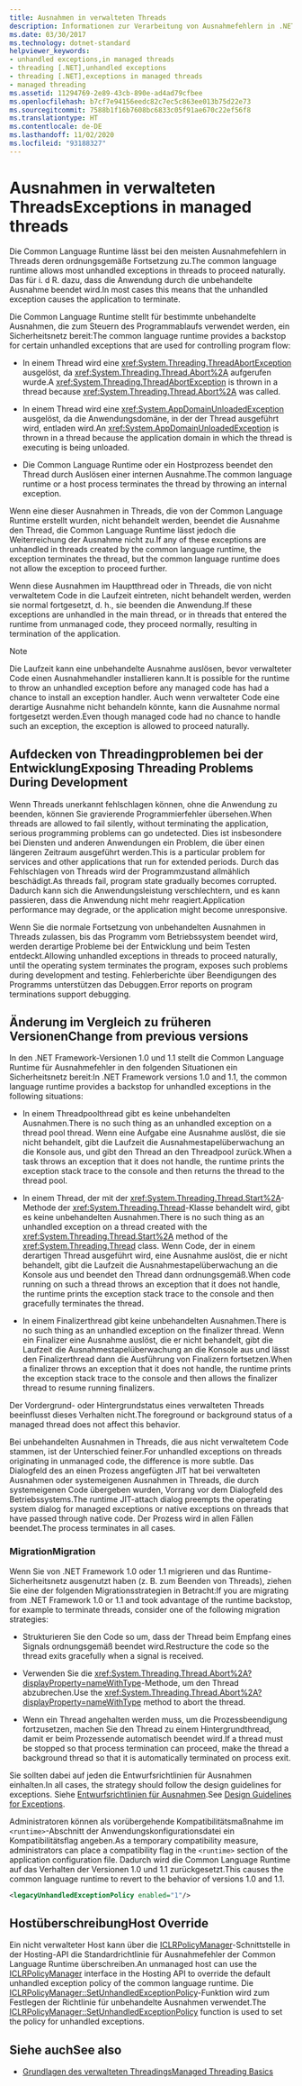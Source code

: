 ```yaml
---
title: Ausnahmen in verwalteten Threads
description: Informationen zur Verarbeitung von Ausnahmefehlern in .NET Die meisten Ausnahmefehler in Threads werden ordnungsgemäß fortgesetzt und führen zu einem Anwendungsabbruch.
ms.date: 03/30/2017
ms.technology: dotnet-standard
helpviewer_keywords:
- unhandled exceptions,in managed threads
- threading [.NET],unhandled exceptions
- threading [.NET],exceptions in managed threads
- managed threading
ms.assetid: 11294769-2e89-43cb-890e-ad4ad79cfbee
ms.openlocfilehash: b7cf7e94156eedc82c7ec5c863ee013b75d22e73
ms.sourcegitcommit: 7588b1f16b7608bc6833c05f91ae670c22ef56f8
ms.translationtype: HT
ms.contentlocale: de-DE
ms.lasthandoff: 11/02/2020
ms.locfileid: "93188327"
---
```

# <a name="exceptions-in-managed-threads"></a><span data-ttu-id="43ad1-104">Ausnahmen in verwalteten Threads</span><span class="sxs-lookup"><span data-stu-id="43ad1-104">Exceptions in managed threads</span></span>

<span data-ttu-id="43ad1-105">Die Common Language Runtime lässt bei den meisten Ausnahmefehlern in Threads deren ordnungsgemäße Fortsetzung zu.</span><span class="sxs-lookup"><span data-stu-id="43ad1-105">The common language runtime allows most unhandled exceptions in threads to proceed naturally.</span></span> <span data-ttu-id="43ad1-106">Das für i. d R. dazu, dass die Anwendung durch die unbehandelte Ausnahme beendet wird.</span><span class="sxs-lookup"><span data-stu-id="43ad1-106">In most cases this means that the unhandled exception causes the application to terminate.</span></span>
  
<span data-ttu-id="43ad1-107">Die Common Language Runtime stellt für bestimmte unbehandelte Ausnahmen, die zum Steuern des Programmablaufs verwendet werden, ein Sicherheitsnetz bereit:</span><span class="sxs-lookup"><span data-stu-id="43ad1-107">The common language runtime provides a backstop for certain unhandled exceptions that are used for controlling program flow:</span></span>  
  
- <span data-ttu-id="43ad1-108">In einem Thread wird eine <xref:System.Threading.ThreadAbortException> ausgelöst, da <xref:System.Threading.Thread.Abort%2A> aufgerufen wurde.</span><span class="sxs-lookup"><span data-stu-id="43ad1-108">A <xref:System.Threading.ThreadAbortException> is thrown in a thread because <xref:System.Threading.Thread.Abort%2A> was called.</span></span>  
  
- <span data-ttu-id="43ad1-109">In einem Thread wird eine <xref:System.AppDomainUnloadedException> ausgelöst, da die Anwendungsdomäne, in der der Thread ausgeführt wird, entladen wird.</span><span class="sxs-lookup"><span data-stu-id="43ad1-109">An <xref:System.AppDomainUnloadedException> is thrown in a thread because the application domain in which the thread is executing is being unloaded.</span></span>  
  
- <span data-ttu-id="43ad1-110">Die Common Language Runtime oder ein Hostprozess beendet den Thread durch Auslösen einer internen Ausnahme.</span><span class="sxs-lookup"><span data-stu-id="43ad1-110">The common language runtime or a host process terminates the thread by throwing an internal exception.</span></span>  
  
 <span data-ttu-id="43ad1-111">Wenn eine dieser Ausnahmen in Threads, die von der Common Language Runtime erstellt wurden, nicht behandelt werden, beendet die Ausnahme den Thread, die Common Language Runtime lässt jedoch die Weiterreichung der Ausnahme nicht zu.</span><span class="sxs-lookup"><span data-stu-id="43ad1-111">If any of these exceptions are unhandled in threads created by the common language runtime, the exception terminates the thread, but the common language runtime does not allow the exception to proceed further.</span></span>  
  
 <span data-ttu-id="43ad1-112">Wenn diese Ausnahmen im Hauptthread oder in Threads, die von nicht verwaltetem Code in die Laufzeit eintreten, nicht behandelt werden, werden sie normal fortgesetzt, d. h., sie beenden die Anwendung.</span><span class="sxs-lookup"><span data-stu-id="43ad1-112">If these exceptions are unhandled in the main thread, or in threads that entered the runtime from unmanaged code, they proceed normally, resulting in termination of the application.</span></span>  
  
> [!NOTE]
> <span data-ttu-id="43ad1-113">Die Laufzeit kann eine unbehandelte Ausnahme auslösen, bevor verwalteter Code einen Ausnahmehandler installieren kann.</span><span class="sxs-lookup"><span data-stu-id="43ad1-113">It is possible for the runtime to throw an unhandled exception before any managed code has had a chance to install an exception handler.</span></span> <span data-ttu-id="43ad1-114">Auch wenn verwalteter Code eine derartige Ausnahme nicht behandeln könnte, kann die Ausnahme normal fortgesetzt werden.</span><span class="sxs-lookup"><span data-stu-id="43ad1-114">Even though managed code had no chance to handle such an exception, the exception is allowed to proceed naturally.</span></span>  
  
## <a name="exposing-threading-problems-during-development"></a><span data-ttu-id="43ad1-115">Aufdecken von Threadingproblemen bei der Entwicklung</span><span class="sxs-lookup"><span data-stu-id="43ad1-115">Exposing Threading Problems During Development</span></span>  
 <span data-ttu-id="43ad1-116">Wenn Threads unerkannt fehlschlagen können, ohne die Anwendung zu beenden, können Sie gravierende Programmierfehler übersehen.</span><span class="sxs-lookup"><span data-stu-id="43ad1-116">When threads are allowed to fail silently, without terminating the application, serious programming problems can go undetected.</span></span> <span data-ttu-id="43ad1-117">Dies ist insbesondere bei Diensten und anderen Anwendungen ein Problem, die über einen längeren Zeitraum ausgeführt werden.</span><span class="sxs-lookup"><span data-stu-id="43ad1-117">This is a particular problem for services and other applications that run for extended periods.</span></span> <span data-ttu-id="43ad1-118">Durch das Fehlschlagen von Threads wird der Programmzustand allmählich beschädigt.</span><span class="sxs-lookup"><span data-stu-id="43ad1-118">As threads fail, program state gradually becomes corrupted.</span></span> <span data-ttu-id="43ad1-119">Dadurch kann sich die Anwendungsleistung verschlechtern, und es kann passieren, dass die Anwendung nicht mehr reagiert.</span><span class="sxs-lookup"><span data-stu-id="43ad1-119">Application performance may degrade, or the application might become unresponsive.</span></span>  
  
 <span data-ttu-id="43ad1-120">Wenn Sie die normale Fortsetzung von unbehandelten Ausnahmen in Threads zulassen, bis das Programm vom Betriebssystem beendet wird, werden derartige Probleme bei der Entwicklung und beim Testen entdeckt.</span><span class="sxs-lookup"><span data-stu-id="43ad1-120">Allowing unhandled exceptions in threads to proceed naturally, until the operating system terminates the program, exposes such problems during development and testing.</span></span> <span data-ttu-id="43ad1-121">Fehlerberichte über Beendigungen des Programms unterstützen das Debuggen.</span><span class="sxs-lookup"><span data-stu-id="43ad1-121">Error reports on program terminations support debugging.</span></span>  
  
## <a name="change-from-previous-versions"></a><span data-ttu-id="43ad1-122">Änderung im Vergleich zu früheren Versionen</span><span class="sxs-lookup"><span data-stu-id="43ad1-122">Change from previous versions</span></span>

<span data-ttu-id="43ad1-123">In den .NET Framework-Versionen 1.0 und 1.1 stellt die Common Language Runtime für Ausnahmefehler in den folgenden Situationen ein Sicherheitsnetz bereit:</span><span class="sxs-lookup"><span data-stu-id="43ad1-123">In .NET Framework versions 1.0 and 1.1, the common language runtime provides a backstop for unhandled exceptions in the following situations:</span></span>  
  
- <span data-ttu-id="43ad1-124">In einem Threadpoolthread gibt es keine unbehandelten Ausnahmen.</span><span class="sxs-lookup"><span data-stu-id="43ad1-124">There is no such thing as an unhandled exception on a thread pool thread.</span></span> <span data-ttu-id="43ad1-125">Wenn eine Aufgabe eine Ausnahme auslöst, die sie nicht behandelt, gibt die Laufzeit die Ausnahmestapelüberwachung an die Konsole aus, und gibt den Thread an den Threadpool zurück.</span><span class="sxs-lookup"><span data-stu-id="43ad1-125">When a task throws an exception that it does not handle, the runtime prints the exception stack trace to the console and then returns the thread to the thread pool.</span></span>  
  
- <span data-ttu-id="43ad1-126">In einem Thread, der mit der <xref:System.Threading.Thread.Start%2A>-Methode der <xref:System.Threading.Thread>-Klasse behandelt wird, gibt es keine unbehandelten Ausnahmen.</span><span class="sxs-lookup"><span data-stu-id="43ad1-126">There is no such thing as an unhandled exception on a thread created with the <xref:System.Threading.Thread.Start%2A> method of the <xref:System.Threading.Thread> class.</span></span> <span data-ttu-id="43ad1-127">Wenn Code, der in einem derartigen Thread ausgeführt wird, eine Ausnahme auslöst, die er nicht behandelt, gibt die Laufzeit die Ausnahmestapelüberwachung an die Konsole aus und beendet den Thread dann ordnungsgemäß.</span><span class="sxs-lookup"><span data-stu-id="43ad1-127">When code running on such a thread throws an exception that it does not handle, the runtime prints the exception stack trace to the console and then gracefully terminates the thread.</span></span>  
  
- <span data-ttu-id="43ad1-128">In einem Finalizerthread gibt keine unbehandelten Ausnahmen.</span><span class="sxs-lookup"><span data-stu-id="43ad1-128">There is no such thing as an unhandled exception on the finalizer thread.</span></span> <span data-ttu-id="43ad1-129">Wenn ein Finalizer eine Ausnahme auslöst, die er nicht behandelt, gibt die Laufzeit die Ausnahmestapelüberwachung an die Konsole aus und lässt den Finalizerthread dann die Ausführung von Finalizern fortsetzen.</span><span class="sxs-lookup"><span data-stu-id="43ad1-129">When a finalizer throws an exception that it does not handle, the runtime prints the exception stack trace to the console and then allows the finalizer thread to resume running finalizers.</span></span>  
  
 <span data-ttu-id="43ad1-130">Der Vordergrund- oder Hintergrundstatus eines verwalteten Threads beeinflusst dieses Verhalten nicht.</span><span class="sxs-lookup"><span data-stu-id="43ad1-130">The foreground or background status of a managed thread does not affect this behavior.</span></span>  
  
 <span data-ttu-id="43ad1-131">Bei unbehandelten Ausnahmen in Threads, die aus nicht verwaltetem Code stammen, ist der Unterschied feiner.</span><span class="sxs-lookup"><span data-stu-id="43ad1-131">For unhandled exceptions on threads originating in unmanaged code, the difference is more subtle.</span></span> <span data-ttu-id="43ad1-132">Das Dialogfeld des an einen Prozess angefügten JIT hat bei verwalteten Ausnahmen oder systemeigenen Ausnahmen in Threads, die durch systemeigenen Code übergeben wurden, Vorrang vor dem Dialogfeld des Betriebssystems.</span><span class="sxs-lookup"><span data-stu-id="43ad1-132">The runtime JIT-attach dialog preempts the operating system dialog for managed exceptions or native exceptions on threads that have passed through native code.</span></span> <span data-ttu-id="43ad1-133">Der Prozess wird in allen Fällen beendet.</span><span class="sxs-lookup"><span data-stu-id="43ad1-133">The process terminates in all cases.</span></span>

### <a name="migration"></a><span data-ttu-id="43ad1-134">Migration</span><span class="sxs-lookup"><span data-stu-id="43ad1-134">Migration</span></span>

<span data-ttu-id="43ad1-135">Wenn Sie von .NET Framework 1.0 oder 1.1 migrieren und das Runtime-Sicherheitsnetz ausgenutzt haben (z. B. zum Beenden von Threads), ziehen Sie eine der folgenden Migrationsstrategien in Betracht:</span><span class="sxs-lookup"><span data-stu-id="43ad1-135">If you are migrating from .NET Framework 1.0 or 1.1 and took advantage of the runtime backstop, for example to terminate threads, consider one of the following migration strategies:</span></span>  
  
- <span data-ttu-id="43ad1-136">Strukturieren Sie den Code so um, dass der Thread beim Empfang eines Signals ordnungsgemäß beendet wird.</span><span class="sxs-lookup"><span data-stu-id="43ad1-136">Restructure the code so the thread exits gracefully when a signal is received.</span></span>  
  
- <span data-ttu-id="43ad1-137">Verwenden Sie die <xref:System.Threading.Thread.Abort%2A?displayProperty=nameWithType>-Methode, um den Thread abzubrechen.</span><span class="sxs-lookup"><span data-stu-id="43ad1-137">Use the <xref:System.Threading.Thread.Abort%2A?displayProperty=nameWithType> method to abort the thread.</span></span>  
  
- <span data-ttu-id="43ad1-138">Wenn ein Thread angehalten werden muss, um die Prozessbeendigung fortzusetzen, machen Sie den Thread zu einem Hintergrundthread, damit er beim Prozessende automatisch beendet wird.</span><span class="sxs-lookup"><span data-stu-id="43ad1-138">If a thread must be stopped so that process termination can proceed, make the thread a background thread so that it is automatically terminated on process exit.</span></span>  
  
<span data-ttu-id="43ad1-139">Sie sollten dabei auf jeden die Entwurfsrichtlinien für Ausnahmen einhalten.</span><span class="sxs-lookup"><span data-stu-id="43ad1-139">In all cases, the strategy should follow the design guidelines for exceptions.</span></span> <span data-ttu-id="43ad1-140">Siehe [Entwurfsrichtlinien für Ausnahmen](../design-guidelines/exceptions.md).</span><span class="sxs-lookup"><span data-stu-id="43ad1-140">See [Design Guidelines for Exceptions](../design-guidelines/exceptions.md).</span></span>  
  
<span data-ttu-id="43ad1-141">Administratoren können als vorübergehende Kompatibilitätsmaßnahme im `<runtime>`-Abschnitt der Anwendungskonfigurationsdatei ein Kompatibilitätsflag angeben.</span><span class="sxs-lookup"><span data-stu-id="43ad1-141">As a temporary compatibility measure, administrators can place a compatibility flag in the `<runtime>` section of the application configuration file.</span></span> <span data-ttu-id="43ad1-142">Dadurch wird die Common Language Runtime auf das Verhalten der Versionen 1.0 und 1.1 zurückgesetzt.</span><span class="sxs-lookup"><span data-stu-id="43ad1-142">This causes the common language runtime to revert to the behavior of versions 1.0 and 1.1.</span></span>  
  
```xml  
<legacyUnhandledExceptionPolicy enabled="1"/>  
```  
  
## <a name="host-override"></a><span data-ttu-id="43ad1-143">Hostüberschreibung</span><span class="sxs-lookup"><span data-stu-id="43ad1-143">Host Override</span></span>

<span data-ttu-id="43ad1-144">Ein nicht verwalteter Host kann über die [ICLRPolicyManager](../../framework/unmanaged-api/hosting/iclrpolicymanager-interface.md)-Schnittstelle in der Hosting-API die Standardrichtlinie für Ausnahmefehler der Common Language Runtime überschreiben.</span><span class="sxs-lookup"><span data-stu-id="43ad1-144">An unmanaged host can use the [ICLRPolicyManager](../../framework/unmanaged-api/hosting/iclrpolicymanager-interface.md) interface in the Hosting API to override the default unhandled exception policy of the common language runtime.</span></span> <span data-ttu-id="43ad1-145">Die [ICLRPolicyManager::SetUnhandledExceptionPolicy](../../framework/unmanaged-api/hosting/iclrpolicymanager-setunhandledexceptionpolicy-method.md)-Funktion wird zum Festlegen der Richtlinie für unbehandelte Ausnahmen verwendet.</span><span class="sxs-lookup"><span data-stu-id="43ad1-145">The [ICLRPolicyManager::SetUnhandledExceptionPolicy](../../framework/unmanaged-api/hosting/iclrpolicymanager-setunhandledexceptionpolicy-method.md) function is used to set the policy for unhandled exceptions.</span></span>  
  
## <a name="see-also"></a><span data-ttu-id="43ad1-146">Siehe auch</span><span class="sxs-lookup"><span data-stu-id="43ad1-146">See also</span></span>

- [<span data-ttu-id="43ad1-147">Grundlagen des verwalteten Threadings</span><span class="sxs-lookup"><span data-stu-id="43ad1-147">Managed Threading Basics</span></span>](managed-threading-basics.md)
